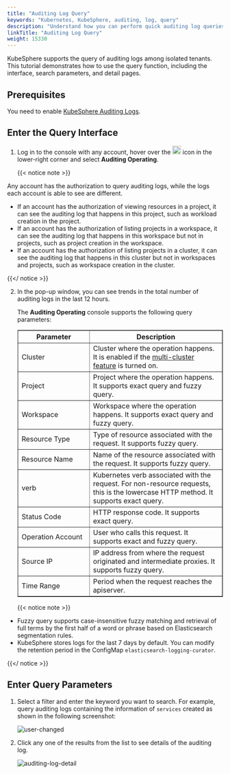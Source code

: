 ```yaml
---
title: "Auditing Log Query"
keywords: "Kubernetes, KubeSphere, auditing, log, query"
description: "Understand how you can perform quick auditing log queries to keep track of the latest auditing information of your cluster."
linkTitle: "Auditing Log Query"
weight: 15330
---
```


KubeSphere supports the query of auditing logs among isolated tenants. This tutorial demonstrates how to use the query function, including the interface, search parameters, and detail pages.

## Prerequisites

You need to enable [KubeSphere Auditing Logs](../../../pluggable-components/auditing-logs/).

## Enter the Query Interface

1. Log in to the console with any account, hover over the <img src="/images/docs/toolbox/auditing-query/toolbox-icon.png" width="20" /> icon in the lower-right corner and select **Auditing Operating**.

   {{< notice note >}} 

Any account has the authorization to query auditing logs, while the logs each account is able to see are different.

- If an account has the authorization of viewing resources in a project, it can see the auditing log that happens in this project, such as workload creation in the project.
- If an account has the authorization of listing projects in a workspace, it can see the auditing log that happens in this workspace but not in projects, such as project creation in the workspace.
- If an account has the authorization of listing projects in a cluster, it can see the auditing log that happens in this cluster but not in workspaces and projects, such as workspace creation in the cluster.

{{</ notice >}} 

2. In the pop-up window, you can see trends in the total number of auditing logs in the last 12 hours. 

   The **Auditing Operating** console supports the following query parameters:

   <table border='1'>
     <tbody>
       <tr>
         <th width='150'>Parameter</th>
         <th>Description</th>
       </tr>
       <tr>
         <td>Cluster</td>
         <td>Cluster where the operation happens. It is enabled if the <a href='../../../multicluster-management/'>multi-cluster feature</a> is turned on.</td>
       </tr>
       <tr>
         <td>Project</td>
         <td>Project where the operation happens. It supports exact query and fuzzy query.</td>
       </tr>
       <tr>
         <td>Workspace</td>
         <td>Workspace where the operation happens. It supports exact query and fuzzy query.</td>
       </tr><tr>
         <td>Resource Type</td>
         <td>Type of resource associated with the request. It supports fuzzy query.</td>
       </tr><tr>
         <td>Resource Name</td>
         <td>Name of the resource associated with the request. It supports fuzzy query.</td>
       </tr><tr>
         <td>verb</td>
         <td>Kubernetes verb associated with the request. For non-resource requests, this is the lowercase HTTP method. It supports exact query.</td>
       </tr><tr>
         <td>Status Code</td>
         <td>HTTP response code. It supports exact query.</td>
       </tr><tr>
         <td>Operation Account</td>
         <td>User who calls this request. It supports exact and fuzzy query.</td>
       </tr><tr>
         <td>Source IP</td>
         <td>IP address from where the request originated and intermediate proxies. It supports fuzzy query.</td>
       </tr>
       <tr>
         <td>Time Range</td>
         <td>Period when the request reaches the apiserver.</td>
       </tr>
     </tbody>
   </table>

   {{< notice note >}} 

- Fuzzy query supports case-insensitive fuzzy matching and retrieval of full terms by the first half of a word or phrase based on Elasticsearch segmentation rules.
- KubeSphere stores logs for the last 7 days by default. You can modify the retention period in the ConfigMap `elasticsearch-logging-curator`.

{{</ notice >}} 

## Enter Query Parameters

1. Select a filter and enter the keyword you want to search. For example, query auditing logs containing the information of `services` created as shown in the following screenshot:

   ![user-changed](/images/docs/toolbox/auditing-query/user-changed.png)

2. Click any one of the results from the list to see details of the auditing log.

   ![auditing-log-detail](/images/docs/toolbox/auditing-query/auditing-log-detail.png)
